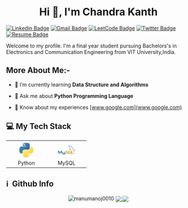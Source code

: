 <h1 align="center">Hi 👋, I'm Chandra Kanth</h1>

[![Linkedin Badge](https://img.shields.io/badge/-Chandra_Kanth-blue?style=for-the-badge&logo=Linkedin&logoColor=white&link=https://www.linkedin.com/in/Chandrakanth10/)](https://www.linkedin.com/in/Chandrakanth10/)
[![Gmail Badge](https://img.shields.io/badge/-Chandra_Kanth-c14438?&style=for-the-badge&logo=Gmail&color=white&link=mailto:chandrakanthpuligundla@gmail.com)](mailto:chandrakanthpuligundla@gmail.com)
[![LeetCode Badge](https://img.shields.io/badge/-Chandra_Kanth-c14438?&style=for-the-badge&logo=leetcode&logoColor=black&color=brightgreen&link=https://leetcode.com/chandrakanthpuligundla/)](https://leetcode.com/chandrakanthpuligundla/)
[![Twitter Badge](https://img.shields.io/badge/-@iamkanth10-1ca0f1?style=for-the-badge&labelColor=1ca0f1&logo=twitter&logoColor=white&link=https://twitter.com/iamkanth10)](https://twitter.com/iamkanth10)
[![Resume Badge](https://img.shields.io/badge/-My_Resume-47CCCC?style=for-the-badge&logo=files&logoColor=white&color=blueviolet&link=https://drive.google.com)](https://drive.google.com)

Welcome to my profile. I'm a final year student pursuing Bachelors's in Electronics and Communication Engineering from VIT University,India.

## More About Me:-
- 🌱 I’m currently learning **Data Structure and Algorithms**

- 💬 Ask me about **Python Programming Language**

- 📄 Know about my experiences [www.google.com](www.google.com)



## 💻 My Tech Stack

<table>
<td align="center" width="96">
      <a href="https://www.python.org/">
        <img src="https://raw.githubusercontent.com/devicons/devicon/master/icons/python/python-original.svg" width="48" height="48" alt="Python" />
      </a>
      <br>Python
    </td>
  
<td align="center"  width="96">
      <a href="https://www.mysql.com/">
        <img src="https://raw.githubusercontent.com/devicons/devicon/master/icons/mysql/mysql-original-wordmark.svg" width="48" height="48" alt="MySQL" />
      </a>
      <br>MySQL
    </td>
  
  </tr>
</table>

<h2>ℹ️ &nbsp;Github Info</h2>
<p align=center>
<img height="180em" src="https://github-readme-stats.Chandrakanth10.vercel.app/api?username=Chandrakanth10&show_icons=true&locale=en&hide_border=true" alt="manumanoj0010" />
  <a href="https://github.com/Chandrakanth10/github-readme-stats" title="Go to Source">
    <img height=150 align="center" src="https://github-readme-stats.vercel.app/api?username=Chandrakanth10&show_icons=true&theme=vision-friendly-dark">
  </a>
  <a href="https://github.com/Chandrakanth10/github-readme-stats">
  <img height=150 align="center" src="https://github-readme-stats.vercel.app/api/top-langs/?username=Chandrakanth10&langs_count=8&layout=compact&theme=vision-friendly-dark" />
  </a>
</p>


